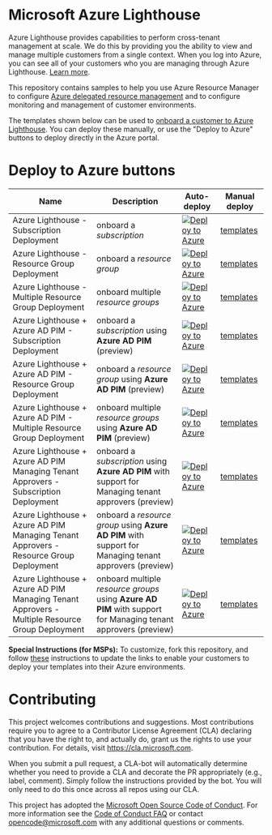 
# Microsoft Azure Lighthouse

Azure Lighthouse provides capabilities to perform cross-tenant management at scale.  We do this by providing you the ability to view and manage multiple customers from a single context. When you log into Azure, you can see all of your customers who you are managing through Azure Lighthouse. [Learn more](https://azure.com/lighthouse).

This repository contains samples to help you use Azure Resource Manager to configure [Azure delegated resource management](https://docs.microsoft.com/azure/lighthouse/concepts/azure-delegated-resource-management) and to configure monitoring and management of customer environments.

The templates shown below can be used to [onboard a customer to Azure Lighthouse](https://docs.microsoft.com/en-us/azure/lighthouse/how-to/onboard-customer). You can deploy these manually, or use the "Deploy to Azure" buttons to deploy directly in the Azure portal.
# Deploy to Azure buttons

Name | Description   | Auto-deploy   | Manual deploy |
-----| ------------- |--------------- |------- 
| Azure Lighthouse - Subscription Deployment |onboard a *subscription* | [![Deploy to Azure](https://aka.ms/deploytoazurebutton)](https://portal.azure.com/#create/Microsoft.Template/uri/https%3A%2F%2Fraw.githubusercontent.com%2FAzure%2FAzure-Lighthouse-samples%2Fmaster%2Ftemplates%2Fdelegated-resource-management%2FdelegatedResourceManagement.json) | [templates](https://github.com/richlilly2004/Azure-Lighthouse-samples/tree/master/templates/delegated-resource-management)
| Azure Lighthouse - Resource Group Deployment | onboard a *resource group* | [![Deploy to Azure](https://aka.ms/deploytoazurebutton)](https://portal.azure.com/#create/Microsoft.Template/uri/https%3A%2F%2Fraw.githubusercontent.com%2FAzure%2FAzure-Lighthouse-samples%2Fmaster%2Ftemplates%2Frg-delegated-resource-management%2FrgDelegatedResourceManagement.json) | [templates](https://github.com/richlilly2004/Azure-Lighthouse-samples/tree/master/templates/rg-delegated-resource-management)
| Azure Lighthouse - Multiple Resource Group Deployment | onboard multiple *resource groups* | [![Deploy to Azure](https://aka.ms/deploytoazurebutton)](https://portal.azure.com/#create/Microsoft.Template/uri/https%3A%2F%2Fraw.githubusercontent.com%2FAzure%2FAzure-Lighthouse-samples%2Fmaster%2Ftemplates%2Frg-delegated-resource-management%2FmultipleRgDelegatedResourceManagement.json) | [templates](https://github.com/richlilly2004/Azure-Lighthouse-samples/tree/master/templates/rg-delegated-resource-management)
| Azure Lighthouse + Azure AD PIM - Subscription Deployment  | onboard a *subscription* using **Azure AD PIM** (preview) | [![Deploy to Azure](https://aka.ms/deploytoazurebutton)](https://portal.azure.com/#create/Microsoft.Template/uri/https%3A%2F%2Fraw.githubusercontent.com%2FAzure%2FAzure-Lighthouse-samples%2Fmaster%2Ftemplates%2Fdelegated-resource-management-eligible-authorizations%2Fsubscription%2Fsubscription.json) | [templates](https://github.com/richlilly2004/Azure-Lighthouse-samples/tree/master/templates/delegated-resource-management-eligible-authorizations/subscription)
| Azure Lighthouse + Azure AD PIM - Resource Group Deployment | onboard a *resource group* using **Azure AD PIM** (preview) | [![Deploy to Azure](https://aka.ms/deploytoazurebutton)](https://portal.azure.com/#create/Microsoft.Template/uri/https%3A%2F%2Fraw.githubusercontent.com%2FAzure%2FAzure-Lighthouse-samples%2Fmaster%2Ftemplates%2Fdelegated-resource-management-eligible-authorizations%2Frg%2Frg.json) | [templates](https://github.com/richlilly2004/Azure-Lighthouse-samples/tree/master/templates/delegated-resource-management-eligible-authorizations/rg)
| Azure Lighthouse + Azure AD PIM - Multiple Resource Group Deployment | onboard multiple *resource groups* using **Azure AD PIM** (preview) | [![Deploy to Azure](https://aka.ms/deploytoazurebutton)](https://portal.azure.com/#create/Microsoft.Template/uri/https%3A%2F%2Fraw.githubusercontent.com%2FAzure%2FAzure-Lighthouse-samples%2Fmaster%2Ftemplates%2Fdelegated-resource-management-eligible-authorizations%2Frg%2Fmultiple-rg.json) | [templates](https://github.com/richlilly2004/Azure-Lighthouse-samples/tree/master/templates/delegated-resource-management-eligible-authorizations/rg)
| Azure Lighthouse + Azure AD PIM Managing Tenant Approvers - Subscription Deployment | onboard a *subscription* using **Azure AD PIM** with support for Managing tenant approvers (preview) | [![Deploy to Azure](https://aka.ms/deploytoazurebutton)](https://portal.azure.com/#create/Microsoft.Template/uri/https%3A%2F%2Fraw.githubusercontent.com%2FAzure%2FAzure-Lighthouse-samples%2Fmaster%2Ftemplates%2Fdelegated-resource-management-eligible-authorizations%2Fsubscription%2Fsubscription-managing-tenant-approvers.json) | [templates](https://github.com/richlilly2004/Azure-Lighthouse-samples/tree/master/templates/delegated-resource-management-eligible-authorizations/subscription)
| Azure Lighthouse + Azure AD PIM Managing Tenant Approvers - Resource Group Deployment | onboard a *resource group* using **Azure AD PIM** with support for Managing tenant approvers (preview) | [![Deploy to Azure](https://aka.ms/deploytoazurebutton)](https://portal.azure.com/#create/Microsoft.Template/uri/https%3A%2F%2Fraw.githubusercontent.com%2FAzure%2FAzure-Lighthouse-samples%2Fmaster%2Ftemplates%2Fdelegated-resource-management-eligible-authorizations%2Frg%2Frg-managing-tenant-approvers.json) | [templates](https://github.com/richlilly2004/Azure-Lighthouse-samples/tree/master/templates/delegated-resource-management-eligible-authorizations/rg)
| Azure Lighthouse + Azure AD PIM Managing Tenant Approvers - Multiple Resource Group Deployment | onboard multiple *resource groups* using **Azure AD PIM** with support for Managing tenant approvers (preview) | [![Deploy to Azure](https://aka.ms/deploytoazurebutton)](https://portal.azure.com/#create/Microsoft.Template/uri/https%3A%2F%2Fraw.githubusercontent.com%2FAzure%2FAzure-Lighthouse-samples%2Fmaster%2Ftemplates%2Fdelegated-resource-management-eligible-authorizations%2Frg%2Fmultiple-rg-managing-tenant-approvers.json) | [templates](https://github.com/richlilly2004/Azure-Lighthouse-samples/tree/master/templates/delegated-resource-management-eligible-authorizations/rg)


**Special Instructions (for MSPs):**
To customize, fork this repository, and follow [these](https://docs.microsoft.com/en-us/azure/azure-resource-manager/templates/deploy-to-azure-button) instructions to update the links to enable your customers to deploy your templates into their Azure environments.
# Contributing

This project welcomes contributions and suggestions.  Most contributions require you to agree to a
Contributor License Agreement (CLA) declaring that you have the right to, and actually do, grant us
the rights to use your contribution. For details, visit https://cla.microsoft.com.

When you submit a pull request, a CLA-bot will automatically determine whether you need to provide
a CLA and decorate the PR appropriately (e.g., label, comment). Simply follow the instructions
provided by the bot. You will only need to do this once across all repos using our CLA.

This project has adopted the [Microsoft Open Source Code of Conduct](https://opensource.microsoft.com/codeofconduct/).
For more information see the [Code of Conduct FAQ](https://opensource.microsoft.com/codeofconduct/faq/) or
contact [opencode@microsoft.com](mailto:opencode@microsoft.com) with any additional questions or comments.
